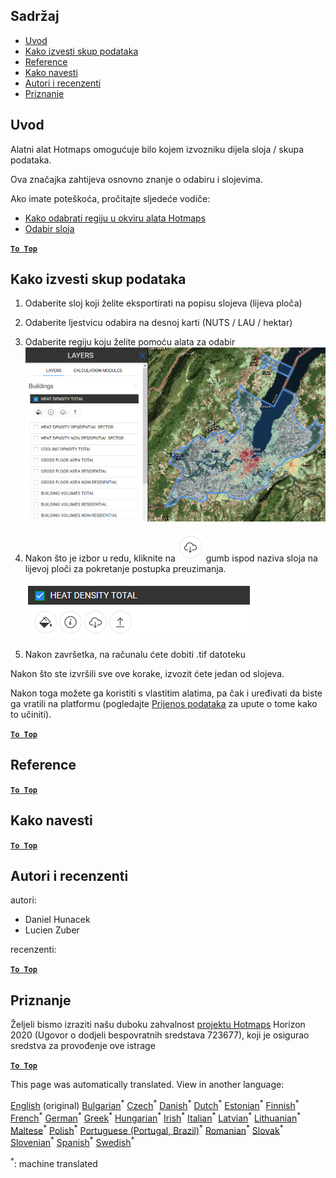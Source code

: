 <h2> Sadržaj </h2><ul><li> <a href="#Introduction">Uvod</a> </li><li> <a href="#How-to-export-a-dataset">Kako izvesti skup podataka</a> </li><li> <a href="#References">Reference</a> </li><li> <a href="#How-to-cite">Kako navesti</a> </li><li> <a href="#Authors-and-reviewers">Autori i recenzenti</a> </li><li> <a href="#Acknowledgement">Priznanje</a> </li></ul><h2> Uvod </h2><p> Alatni alat Hotmaps omogućuje bilo kojem izvozniku dijela sloja / skupa podataka. </p><p> Ova značajka zahtijeva osnovno znanje o odabiru i slojevima. </p><p> Ako imate poteškoća, pročitajte sljedeće vodiče: </p><ul><li> <a href="How-to-select-a-region-in-the-Hotmaps-toolbox">Kako odabrati regiju u okviru alata Hotmaps</a> </li><li> <a href="Layer-section">Odabir sloja</a> </li></ul><p><ins> <code><strong><a href="#table-of-contents">To Top</a></strong></code> </ins> </p><h2> Kako izvesti skup podataka </h2><ol><li><p> Odaberite sloj koji želite eksportirati na popisu slojeva (lijeva ploča) </p></li><li><p> Odaberite ljestvicu odabira na desnoj karti (NUTS / LAU / hektar) </p></li><li><p> Odaberite regiju koju želite pomoću alata za odabir <img alt="export_selection" src="images/export_selection.png"/></p></li><li><p> Nakon što je izbor u redu, kliknite na <img alt="gumb za izvoz" src="images/layer-export-btn.png"/> gumb ispod naziva sloja na lijevoj ploči za pokretanje postupka preuzimanja. </p><p><img alt="opcije slojeva" src="images/layer-options.png"/></p></li><li><p> Nakon završetka, na računalu ćete dobiti .tif datoteku </p></li></ol><p> Nakon što ste izvršili sve ove korake, izvozit ćete jedan od slojeva. </p><p> Nakon toga možete ga koristiti s vlastitim alatima, pa čak i uređivati da biste ga vratili na platformu (pogledajte <a href="Data_upload">Prijenos podataka</a> za upute o tome kako to učiniti). </p><p><ins> <code><strong><a href="#table-of-contents">To Top</a></strong></code> </ins> </p><h2> Reference </h2><p><ins> <code><strong><a href="#table-of-contents">To Top</a></strong></code> </ins> </p><h2> Kako navesti </h2><p><ins> <code><strong><a href="#table-of-contents">To Top</a></strong></code> </ins> </p><h2> Autori i recenzenti </h2><p> autori: </p><ul><li> Daniel Hunacek </li><li> Lucien Zuber </li></ul><p> recenzenti: </p><p><ins> <code><strong><a href="#table-of-contents">To Top</a></strong></code> </ins> </p><h2> Priznanje </h2><p> Željeli bismo izraziti našu duboku zahvalnost <a href="https://www.hotmaps-project.eu">projektu Hotmaps</a> Horizon 2020 (Ugovor o dodjeli bespovratnih sredstava 723677), koji je osigurao sredstva za provođenje ove istrage </p><p><ins> <code><strong><a href="#table-of-contents">To Top</a></strong></code> </ins> </p>

This page was automatically translated. View in another language:

[English](../en/Data-export-functionalities.md) (original) [Bulgarian](../bg/Data-export-functionalities.md)<sup>\*</sup>  [Czech](../cs/Data-export-functionalities.md)<sup>\*</sup> [Danish](../da/Data-export-functionalities.md)<sup>\*</sup> [Dutch](../nl/Data-export-functionalities.md)<sup>\*</sup> [Estonian](../et/Data-export-functionalities.md)<sup>\*</sup> [Finnish](../fi/Data-export-functionalities.md)<sup>\*</sup> [French](../fr/Data-export-functionalities.md)<sup>\*</sup> [German](../de/Data-export-functionalities.md)<sup>\*</sup> [Greek](../el/Data-export-functionalities.md)<sup>\*</sup> [Hungarian](../hu/Data-export-functionalities.md)<sup>\*</sup> [Irish](../ga/Data-export-functionalities.md)<sup>\*</sup> [Italian](../it/Data-export-functionalities.md)<sup>\*</sup> [Latvian](../lv/Data-export-functionalities.md)<sup>\*</sup> [Lithuanian](../lt/Data-export-functionalities.md)<sup>\*</sup> [Maltese](../mt/Data-export-functionalities.md)<sup>\*</sup> [Polish](../pl/Data-export-functionalities.md)<sup>\*</sup> [Portuguese (Portugal, Brazil)](../pt/Data-export-functionalities.md)<sup>\*</sup> [Romanian](../ro/Data-export-functionalities.md)<sup>\*</sup> [Slovak](../sk/Data-export-functionalities.md)<sup>\*</sup> [Slovenian](../sl/Data-export-functionalities.md)<sup>\*</sup> [Spanish](../es/Data-export-functionalities.md)<sup>\*</sup> [Swedish](../sv/Data-export-functionalities.md)<sup>\*</sup> 

<sup>\*</sup>: machine translated
